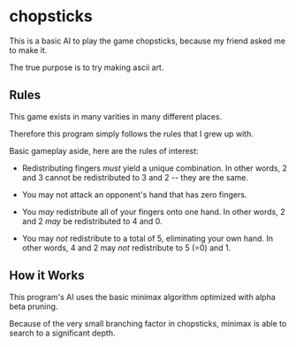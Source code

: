 # chopsticks

This is a basic AI to play the game chopsticks, because my friend asked me to make it.

The true purpose is to try making ascii art.

## Rules

This game exists in many varities in many different places.

Therefore this program simply follows the rules that I grew up with.

Basic gameplay aside, here are the rules of interest:

- Redistributing fingers *must* yield a unique combination. In other words, 2 and 3 cannot be redistributed to 3 and 2 -- they are the same.

- You may not attack an opponent's hand that has zero fingers.

- You *may* redistribute all of your fingers onto one hand. In other words, 2 and 2 *may* be redistributed to 4 and 0.

- You may *not* redistribute to a total of 5, eliminating your own hand. In other words, 4 and 2 may *not* redistribute to 5 (=0) and 1.

## How it Works

This program's AI uses the basic minimax algorithm optimized with alpha beta pruning.

Because of the very small branching factor in chopsticks, minimax is able to search to a significant depth.
